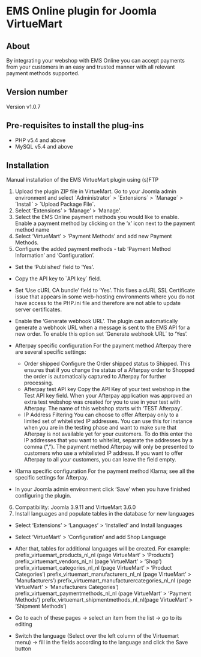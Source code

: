 # EMS Online plugin for Joomla VirtueMart

## About

By integrating your webshop with EMS Online you can accept payments from your customers in an easy and trusted manner with all relevant payment methods supported.

## Version number
Version v1.0.7

## Pre-requisites to install the plug-ins 
* PHP v5.4 and above
* MySQL v5.4 and above

## Installation
Manual installation of the EMS VirtueMart plugin using (s)FTP

1. Upload the plugin ZIP file in VirtueMart. Go to your Joomla admin environment and select ´Administrator´ > ´Extensions´ > ´Manage´ > ´Install´ > ´Upload Package File´.
2. Select ‘Extensions’ > ‘Manage’ > ‘Manage’.
3. Select the EMS Online payment methods you would like to enable.
Enable a payment method by clicking on the ‘x’ icon next to the payment method name
4. Select ‘VirtueMart’ > ‘Payment Methods’ and add new Payment Methods.
5. Configure the added payment methods - tab ‘Payment Method Information’ and ‘Configuration’.
- Set the ‘Published’ field to ‘Yes’.
- Copy the API key to `API key´ field.
- Set ‘Use cURL CA bundle’ field to ‘Yes’.
This fixes a cURL SSL Certificate issue that appears in some web-hosting environments where you do not have access to the PHP.ini file and therefore are not able to update server certificates.
- Enable the ‘Generate webhook URL’.
The plugin can automatically generate a webhook URL when a message is sent to the EMS API for a new order. To enable this option set ‘Generate webhook URL´ to ‘Yes’.
- Afterpay specific configuration
For the payment method Afterpay there are several specific settings:
	- Order shipped
	Configure the Order shipped status to Shipped. This ensures that if you change the status of a Afterpay order to Shopped the order is automatically captured to Afterpay for further processing.
	- Afterpay test API key Copy the API Key of your test webshop in the Test API key field.
	When your Afterpay application was approved an extra test webshop was created for you to use in your test with Afterpay. The name of this webshop starts with ‘TEST Afterpay’.
	- IP Address Filtering
	You can choose to offer Afterpay only to a limited set of whitelisted IP addresses. You can use this for instance when you are in the testing phase and want to make sure that Afterpay is not available yet for your customers.
	To do this enter the IP addresses that you want to whitelist, separate the addresses by a comma (“,”). The payment method Afterpay will only be presented to customers who use a whitelisted IP address.
	If you want to offer Afterpay to all your customers, you can leave the field empty.
	
- Klarna specific configuration
For the payment method Klarna; see all the specific settings for Afterpay.
- In your Joomla admin environment click ‘Save’ when you have finished configuring the plugin.
6. Compatibility: Joomla 3.9.11 and VirtueMart 3.6.0
7. Install languages and populate tables in the database for new languages
- Select ‘Extensions’ > ‘Languages’ > ‘Installed’ and Install languages
- Select ‘VirtueMart’ > ‘Configuration’ and add Shop Language
- After that, tables for additional languages will be created. For example: 
prefix_virtuemart_products_nl_nl (page VirtueMart’ > ‘Products’)
prefix_virtuemart_vendors_nl_nl (page VirtueMart’ > ‘Shop’)
prefix_virtuemart_categories_nl_nl (page VirtueMart’ > ‘Product Categories’)
prefix_virtuemart_manufacturers_nl_nl (page VirtueMart’ > ‘Manufacturers’)
prefix_virtuemart_manufacturercategories_nl_nl (page VirtueMart’ > ‘Manufacturers Categories’)
prefix_virtuemart_paymentmethods_nl_nl (page VirtueMart’ > ‘Payment Methods’)
prefix_virtuemart_shipmentmethods_nl_nl(page VirtueMart’ > ‘Shipment Methods’)

- Go to each of these pages -> select an item from the list -> go to its editing 
- Switch the language (Select over the left column of the Virtuemart menu) -> fill in the fields according to the language and click the Save button
